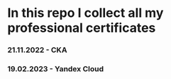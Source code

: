 # In this repo I collect all my professional certificates

### 21.11.2022 - CKA
### 19.02.2023 - Yandex Cloud
